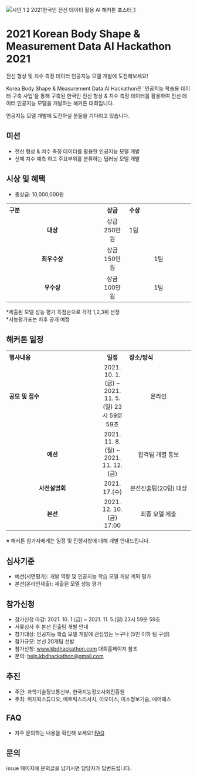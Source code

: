 ![시안 1 2  2021한국인 전신 데이터 활용 AI 해커톤 포스터_1](https://user-images.githubusercontent.com/90435602/132820822-d23a4e6b-6852-4ff2-af2b-03eb0e0a4d6f.jpg)
# 2021 Korean Body Shape & Measurement Data AI Hackathon 2021
전신 형상 및 치수 측정 데이터 인공지능 모델 개발에 도전해보세요! 

Korea Body Shape & Measurement Data AI Hackathon은 '인공지능 학습용 데이터 구축 사업'을 통해 구축된 한국인 전신 형상 & 치수 측정 데이터를 활용하여 전신 데이터 인공지능 모델을 개발하는 해커톤 대회입니다. <p>

인공지능 모델 개발에 도전하실 분들을 기다리고 있습니다.
<br>  
  
## 미션
-  전신 형상 & 치수 측정 데이터를 활용한 인공지능 모델 개발
  - 신체 치수 예측 하고 주요부위를 분류하는 딥러닝 모델 개발

## 시상 및 혜택
- 총상금: 10,000,000원<br>

<table class="tbl_prize">
  <tr>
    <th style="text-align:left;width:50%">구분</th>
    <th style="text-align:center;width:15%">상금</th>
        <th style="text-align:left;width:35%">수상</th>
  </tr>
  <tr>
    <td align=center>
      <strong>대상</strong><br>
    </td>
    <td align=center> 상금 250만원 </td>
    <td> 1팀 </td>
  </tr>
    <tr>
    <td align=center>
      <strong>최우수상</strong><br>
    </td>
    <td style="text-align:center"> 상금 150만원</td>
        <td align=center> 1팀 </td>
   </tr>
      <tr>
    <td align=center>
      <strong>우수상</strong><br>
    </td>
    <td style="text-align:center">상금 100만원</td>
        <td align=center> 1팀 </td>
   </tr>

</table>
*제출된 모델 성능 평가 득점순으로 각각 1,2,3위 선정<br>
*서능평가표는 차후 공개 예정
   
## 해커톤 일정
<table class="tbl_schedule">
  <tr>
    <th style="text-align:left;width:50%">행사내용</th>
    <th style="text-align:center;width:15%">일정</th>
        <th style="text-align:left;width:35%">장소/방식</th>
  </tr>
  <tr>
    <td>
      <strong>공모 및 접수</strong><br>
    </td>
    <td style="text-align:center"> 2021. 10. 1.(금) ~ 2021. 11. 5.(일) 23시 59분 59초</td>
    <td align=center> 온라인 </td>
  </tr>
  <td align=center> <strong> 예선</strong><br>
    </td>
    <td style="text-align:center">2021. 11. 8.(월) ~ 2021. 11. 12.(금)</td>
        <td align=center> 합격팀 개별 통보
    </td>
   </tr>
     <tr>
    <td align=center> <strong> 사전설명회</strong><br>
    </td>
    <td style="text-align:center">2021. 17.(수)</td>
        <td align=center> 본선진출팀(20팀) 대상
    </td>
   </tr>
     <tr>
    <td align=center>
      <strong>본선</strong><br>
    </td>
    <td style="text-align:center"> 2021. 12. 10.(금)  17:00</td>
 <td align=center> 최종 모델 제출
    </td>
   </tr>
</table>
※ 해커톤 참가자에게는 일정 및 진행사항에 대해 개별 안내드립니다.<br>


## 심사기준
- 예선(서면평가): 개발 역량 및 인공지능 학습 모델 개발 계획 평가
- 본선(온라인제출): 제출된 모델 성능 평가

## 참가신청
- 참가신청 마감: 2021. 10. 1.(금) ~ 2021. 11. 5.(일) 23시 59분 59초
- 서류심사 후 본선 진출팀 개별 안내
- 참가대상: 인공지능 학습 모델 개발에 관심있는 누구나 (5인 이하 팀 구성)
- 참가규모: 본선 20개팀 선발
- 참가신청: www.kbdhackathon.com 대회홈페이지 참조
- 문의: help.kbdhackathon@gmail.com 

## 추진
- 주관: 과학기술정보통신부, 한국지능정보사회진흥원
- 주최: 위지윅스튜디오, 메트릭스리서치, 이오이스, 미소정보기술, 에어패스

## FAQ
- 자주 문의하는 내용을 확인해 보세요! [FAQ](https://github.com/KBDHackathon/2021KBDHackathon/blob/master/FAQ.md)

## 문의
issue 페이지에 문의글을 남기시면 담당자가 답변드립니다. <br>

